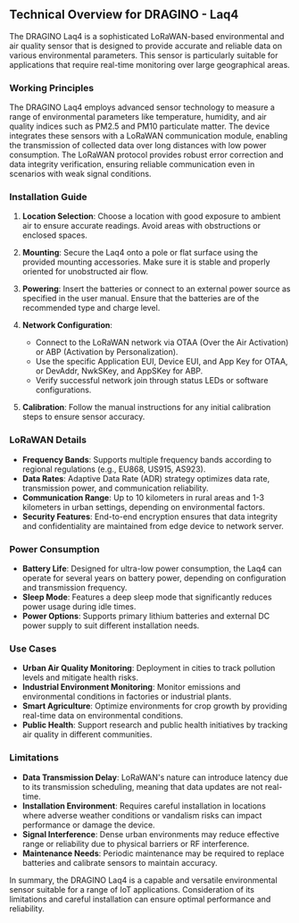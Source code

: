 ## Technical Overview for DRAGINO - Laq4

The DRAGINO Laq4 is a sophisticated LoRaWAN-based environmental and air quality sensor that is designed to provide accurate and reliable data on various environmental parameters. This sensor is particularly suitable for applications that require real-time monitoring over large geographical areas.

### Working Principles

The DRAGINO Laq4 employs advanced sensor technology to measure a range of environmental parameters like temperature, humidity, and air quality indices such as PM2.5 and PM10 particulate matter. The device integrates these sensors with a LoRaWAN communication module, enabling the transmission of collected data over long distances with low power consumption. The LoRaWAN protocol provides robust error correction and data integrity verification, ensuring reliable communication even in scenarios with weak signal conditions.

### Installation Guide

1. **Location Selection**: Choose a location with good exposure to ambient air to ensure accurate readings. Avoid areas with obstructions or enclosed spaces.
   
2. **Mounting**: Secure the Laq4 onto a pole or flat surface using the provided mounting accessories. Make sure it is stable and properly oriented for unobstructed air flow.

3. **Powering**: Insert the batteries or connect to an external power source as specified in the user manual. Ensure that the batteries are of the recommended type and charge level.

4. **Network Configuration**:
   - Connect to the LoRaWAN network via OTAA (Over the Air Activation) or ABP (Activation by Personalization).
   - Use the specific Application EUI, Device EUI, and App Key for OTAA, or DevAddr, NwkSKey, and AppSKey for ABP.
   - Verify successful network join through status LEDs or software configurations.

5. **Calibration**: Follow the manual instructions for any initial calibration steps to ensure sensor accuracy.

### LoRaWAN Details

- **Frequency Bands**: Supports multiple frequency bands according to regional regulations (e.g., EU868, US915, AS923).
- **Data Rates**: Adaptive Data Rate (ADR) strategy optimizes data rate, transmission power, and communication reliability.
- **Communication Range**: Up to 10 kilometers in rural areas and 1-3 kilometers in urban settings, depending on environmental factors.
- **Security Features**: End-to-end encryption ensures that data integrity and confidentiality are maintained from edge device to network server.

### Power Consumption

- **Battery Life**: Designed for ultra-low power consumption, the Laq4 can operate for several years on battery power, depending on configuration and transmission frequency.
- **Sleep Mode**: Features a deep sleep mode that significantly reduces power usage during idle times.
- **Power Options**: Supports primary lithium batteries and external DC power supply to suit different installation needs.

### Use Cases

- **Urban Air Quality Monitoring**: Deployment in cities to track pollution levels and mitigate health risks.
- **Industrial Environment Monitoring**: Monitor emissions and environmental conditions in factories or industrial plants.
- **Smart Agriculture**: Optimize environments for crop growth by providing real-time data on environmental conditions.
- **Public Health**: Support research and public health initiatives by tracking air quality in different communities.

### Limitations

- **Data Transmission Delay**: LoRaWAN's nature can introduce latency due to its transmission scheduling, meaning that data updates are not real-time.
- **Installation Environment**: Requires careful installation in locations where adverse weather conditions or vandalism risks can impact performance or damage the device.
- **Signal Interference**: Dense urban environments may reduce effective range or reliability due to physical barriers or RF interference.
- **Maintenance Needs**: Periodic maintenance may be required to replace batteries and calibrate sensors to maintain accuracy.

In summary, the DRAGINO Laq4 is a capable and versatile environmental sensor suitable for a range of IoT applications. Consideration of its limitations and careful installation can ensure optimal performance and reliability.